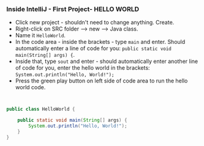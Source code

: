 ### Inside IntelliJ - First Project- HELLO WORLD

- Click new project - shouldn't need to change anything. Create.
- Right-click on SRC folder --> new --> Java class. 
- Name it `HelloWorld`.
- In the code area - inside the brackets - type `main` and enter. Should automatically enter a line of code for you: `public static void main(String[] args) {`.
- Inside that, type `sout` and enter - should automatically enter another line of code for you, enter the hello world in the brackets: `System.out.println("Hello, World!");`
- Press the green play button on left side of code area to run the hello world code. 

```java


public class HelloWorld {

    public static void main(String[] args) {
        System.out.println("Hello, World!");
    }
}

```